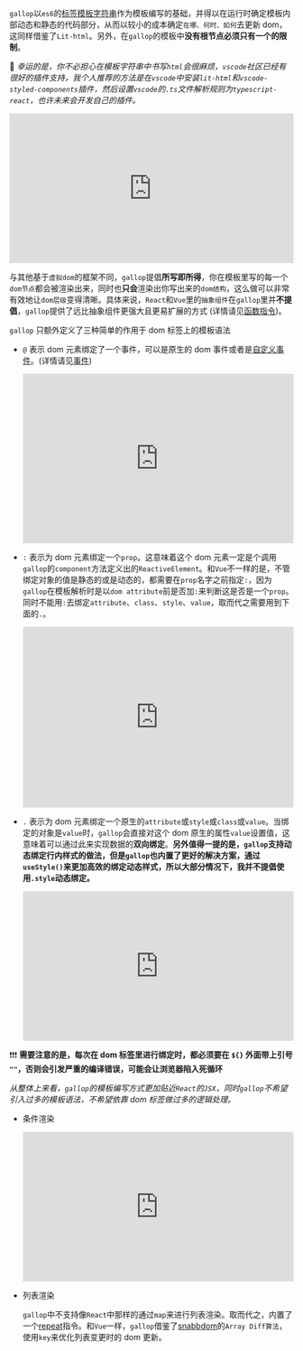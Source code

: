 `gallop`以`es6`的[标签模板字符串](https://developer.mozilla.org/en-US/docs/Web/JavaScript/Reference/Template_literals)作为模板编写的基础，并得以在运行时确定模板内部动态和静态的代码部分，从而以较小的成本确定`在哪、何时、如何`去更新 dom，这同样借鉴了`Lit-html`。另外，在`gallop`的模板中**没有根节点必须只有一个的限制**。

🔌 _幸运的是，你不必担心在模板字符串中书写`html`会很麻烦，`vscode`社区已经有很好的插件支持，我个人推荐的方法是在`vscode`中安装`lit-html`和`vscode-styled-components`插件，然后设置`vscode`的`.ts`文件解析规则为`typescript-react`，也许未来会开发自己的插件。_

<iframe height="265" style="width: 100%;" scrolling="no" title="template-start" src="https://codepen.io/tarnishablec/embed/preview/KKVYaeN?height=265&theme-id=dark&default-tab=js,result" frameborder="no" allowtransparency="true" allowfullscreen="true">
  See the Pen <a href='https://codepen.io/tarnishablec/pen/KKVYaeN'>template-start</a> by tarnishablec
  (<a href='https://codepen.io/tarnishablec'>@tarnishablec</a>) on <a href='https://codepen.io'>CodePen</a>.
</iframe>

与其他基于`虚拟dom`的框架不同，`gallop`提倡**所写即所得**，你在模板里写的每一个 `dom节点`都会被渲染出来，同时也**只会**渲染出你写出来的`dom结构`，这么做可以非常有效地让`dom层级`变得清晰。具体来说，`React`和`Vue`里的`抽象组件`在`gallop`里并**不提倡**，`gallop`提供了远比抽象组件更强大且更易扩展的方式 (详情请见[函数指令](/#directives))。

`gallop` 只额外定义了三种简单的作用于 dom 标签上的模板语法

- `@` 表示 dom 元素绑定了一个事件，可以是原生的 dom 事件或者是[自定义事件](https://developer.mozilla.org/en-US/docs/Web/API/CustomEvent)。(详情请见[事件](/#event))

  <iframe height="300" style="width: 100%;" scrolling="no" title="template-event" src="https://codepen.io/tarnishablec/embed/preview/abdxpea?height=300&theme-id=dark&default-tab=js,result" frameborder="no" allowtransparency="true" allowfullscreen="true">
    See the Pen <a href='https://codepen.io/tarnishablec/pen/abdxpea'>template-event</a> by tarnishablec
    (<a href='https://codepen.io/tarnishablec'>@tarnishablec</a>) on <a href='https://codepen.io'>CodePen</a>.
  </iframe>

- `:` 表示为 dom 元素绑定一个`prop`。这意味着这个 dom 元素一定是个调用`gallop`的`component`方法定义出的`ReactiveElement`。和`Vue`不一样的是，不管绑定对象的值是静态的或是动态的，都需要在`prop`名字之前指定`:`，因为`gallop`在模板解析时是以`dom attribute`前是否加`:`来判断这是否是一个`prop`。同时不能用`:`去绑定`attribute`、`class`、`style`、`value`，取而代之需要用到下面的`.`。

  <iframe height="320" style="width: 100%;" scrolling="no" title="template-prop" src="https://codepen.io/tarnishablec/embed/preview/jOWRBOm?height=320&theme-id=dark&default-tab=js,result" frameborder="no" allowtransparency="true" allowfullscreen="true">
  See the Pen <a href='https://codepen.io/tarnishablec/pen/jOWRBOm'>template-prop</a> by tarnishablec
  (<a href='https://codepen.io/tarnishablec'>@tarnishablec</a>) on <a href='https://codepen.io'>CodePen</a>.
  </iframe>

- `.` 表示为 dom 元素绑定一个原生的`attribute`或`style`或`class`或`value`。当绑定的对象是`value`时，`gallop`会直接对这个 dom 原生的属性`value`设置值，这意味着可以通过此来实现数据的**双向绑定**。**另外值得一提的是，`gallop`支持动态绑定行内样式的做法，但是`gallop`也内置了更好的解决方案，通过`useStyle()`来更加高效的绑定动态样式，所以大部分情况下，我并不提倡使用`.style`动态绑定。**

  <iframe height="265" style="width: 100%;" scrolling="no" title="template-attr" src="https://codepen.io/tarnishablec/embed/preview/QWyPpEg?height=265&theme-id=dark&default-tab=js,result" frameborder="no" allowtransparency="true" allowfullscreen="true">
    See the Pen <a href='https://codepen.io/tarnishablec/pen/QWyPpEg'>template-attr</a> by tarnishablec
    (<a href='https://codepen.io/tarnishablec'>@tarnishablec</a>) on <a href='https://codepen.io'>CodePen</a>.
  </iframe>

❗❗❗ **需要注意的是，每次在 dom 标签里进行绑定时，都必须要在 `${}` 外面带上引号 `""`，否则会引发严重的编译错误，可能会让浏览器陷入死循环**

_从整体上来看，`gallop`的模板编写方式更加贴近`React`的`JSX`，同时`gallop`不希望引入过多的模板语法，不希望依靠 dom 标签做过多的逻辑处理。_

- 条件渲染

  <iframe height="265" style="width: 100%;" scrolling="no" title="template-if" src="https://codepen.io/tarnishablec/embed/preview/WNrWjMP?height=265&theme-id=dark&default-tab=js,result" frameborder="no" allowtransparency="true" allowfullscreen="true">
    See the Pen <a href='https://codepen.io/tarnishablec/pen/WNrWjMP'>template-if</a> by tarnishablec
    (<a href='https://codepen.io/tarnishablec'>@tarnishablec</a>) on <a href='https://codepen.io'>CodePen</a>.
  </iframe>

- 列表渲染

  `gallop`中不支持像`React`中那样的通过`map`来进行列表渲染。取而代之，内置了一个[repeat](/#repeat)指令。和`Vue`一样，`gallop`借鉴了[snabbdom](https://github.com/snabbdom/snabbdom)的`Array Diff算法`，使用`key`来优化列表变更时的 dom 更新。
